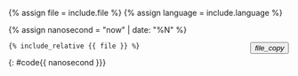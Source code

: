 {% assign file = include.file %}
{% assign language = include.language %}

{% assign nanosecond = "now" | date: "%N" %}

<button id="copybutton{{ nanosecond }}" class="btn btn-blue" style="float:right" data-clipboard-target="#code{{ nanosecond }}">
<i class="material-icons">file_copy</i>
</button>

``` {{ language }}
{% include_relative {{ file }} %}
```
{: #code{{ nanosecond }}}

<script>
var clipboard{{ nanosecond }} = new ClipboardJS('#copybutton{{ nanosecond }}');
</script>
